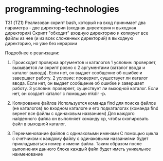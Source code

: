 # programming-technologies

ТЗ1 (TZ1)
Реализован скрипт bash, который на вход принимает два параметра - две директории (входная директория и выходная директория)
Скрипт "обходит" входную директорию и копирует все файлы из нее (и из всех сложенных директорий) в выходную директорию, но уже без иерархии

Подробнее о реализации:

1. Происходит проверка аргументов и каталогов
    1 условие: проверяет, вызывается ли скрипт ровно с 2 аргументами (каталог ввода и каталог вывода). Если нет, он выдает сообщение об ошибке и завершает работу.
    2 условие: проверяет, существует ли каталог ввода. Если нет, он выдает сообщение об ошибке и завершает работу.
    3 условие: проверяет, существует ли выходной каталог. Если нет, он создает каталог с помощью mkdir -p.

2. Копирование файлов
   Используется команда find для поиска файлов (не каталогов) во входном каталоге и его подкаталогах (команда find вернет все файлы с одинаковым названием)
   Для каждого найденного файла он выполняет команду cp, чтобы скопировать файл в выходной каталог.

3. Переименование файлов с одинаковыми именами
   С помощью цикла с счетчиком к каждому файлу с одинаковыми названиями будет прикладываться номер к имени файла.
   Таким образом после выполнения данного блока каждый файл будет иметь уникальное наименование





